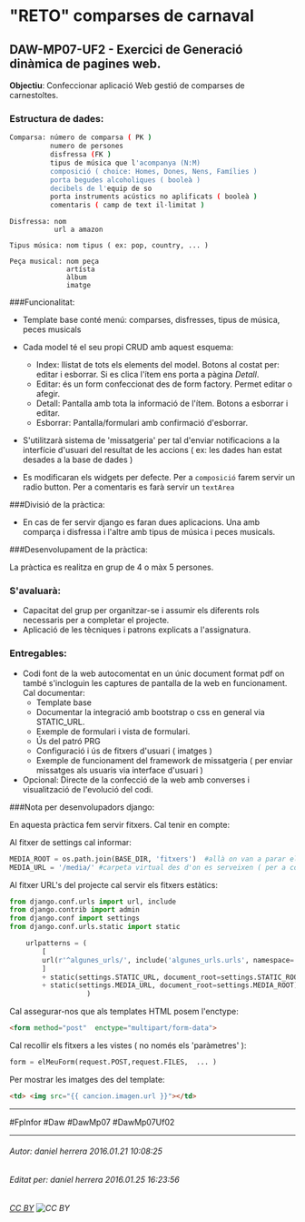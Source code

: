 # "RETO" comparses de carnaval
## DAW-MP07-UF2 - Exercici de Generació dinàmica de pagines web.
**Objectiu**: Confeccionar aplicació Web gestió de comparses de carnestoltes. 

### Estructura de dades:

```bash
Comparsa: número de comparsa ( PK )
          numero de persones
          disfressa (FK )
          tipus de música que l'acompanya (N:M)
          composició ( choice: Homes, Dones, Nens, Famílies )
          porta begudes alcoholiques ( booleà )
          decibels de l'equip de so
          porta instruments acústics no aplificats ( booleà )
          comentaris ( camp de text il·limitat )
```

    Disfressa: nom 
               url a amazon

    Tipus música: nom tipus ( ex: pop, country, ... )

    Peça musical: nom peça
                  artísta
                  àlbum
                  imatge
          

###Funcionalitat:

* Template base conté menú: comparses, disfresses, tipus de música, peces musicals
* Cada model té el seu propi CRUD amb aquest esquema:
    * Index: llistat de tots els elements del model. Botons al costat per: editar i esborrar. Si es clica l'ítem ens porta a pàgina *Detall*.
    * Editar: és un form confeccionat des de form factory. Permet editar o afegir.
    * Detall: Pantalla amb tota la informació de l'ítem. Botons a esborrar i editar.
    * Esborrar: Pantalla/formulari amb confirmació d'esborrar.
* S'utilitzarà sistema de 'missatgeria' per tal d'enviar notificacions a la interfície d'usuari del resultat de les accions ( ex: les dades han estat desades a la base de dades )

* Es modificaran els widgets per defecte. Per a `composició` farem servir un radio button. Per a comentaris es farà servir un `textArea`


###Divisió de la pràctica:

* En cas de fer servir django es faran dues aplicacions. Una amb comparça i disfressa i l'altre amb tipus de música i peces musicals.

###Desenvolupament de la pràctica:

La pràctica es realitza en grup de 4 o màx 5 persones. 

### S'avaluarà:

* Capacitat del grup per organitzar-se i assumir els diferents rols necessaris per a completar el projecte.
* Aplicació de les tècniques i patrons explicats a l'assignatura.

### Entregables:

* Codi font de la web autocomentat en un únic document format pdf on també s'incloguin les captures de pantalla de la web en funcionament. Cal documentar:
    * Template base
    * Documentar la integració amb bootstrap o css en general via STATIC_URL.
    * Exemple de formulari i vista de formulari.
    * Ús del patró PRG
    * Configuració i ús de fitxers d'usuari ( imatges )
    * Exemple de funcionament del framework de missatgeria ( per enviar missatges als usuaris via interface d'usuari )
* Opcional: Directe de la confecció de la web amb converses i visualització de l'evolució del codi.

###Nota per desenvolupadors django:

En aquesta pràctica fem servir fitxers. Cal tenir en compte:

Al fitxer de settings cal informar:

```python
MEDIA_ROOT = os.path.join(BASE_DIR, 'fitxers')  #allà on van a parar els fitxers
MEDIA_URL = '/media/' #carpeta virtual des d'on es serveixen ( per a composar la url )
```

Al fitxer URL's del projecte cal servir els fitxers estàtics:

```python
from django.conf.urls import url, include
from django.contrib import admin
from django.conf import settings
from django.conf.urls.static import static

    urlpatterns = (
        [
        url(r'^algunes_urls/', include('algunes_urls.urls', namespace='les_meves_urls')),
        ]  
        + static(settings.STATIC_URL, document_root=settings.STATIC_ROOT) 
        + static(settings.MEDIA_URL, document_root=settings.MEDIA_ROOT)
                   )

```
Cal assegurar-nos que als templates HTML posem l'enctype:

```html
<form method="post"  enctype="multipart/form-data">
```

Cal recollir els fitxers a les vistes ( no només els 'paràmetres' ):


```python
form = elMeuForm(request.POST,request.FILES,  ... )
```

Per mostrar les imatges des del template:

```html
<td> <img src="{{ cancion.imagen.url }}"></td>
```



---

#FpInfor #Daw #DawMp07 #DawMp07Uf02

---

###### Autor: daniel herrera 2016.01.21 10:08:25
###### Editat per: daniel herrera 2016.01.25 16:23:56
###### [CC BY](https://creativecommons.org/licenses/by/4.0/) ![CC BY](https://licensebuttons.net/l/by/3.0/80x15.png)

